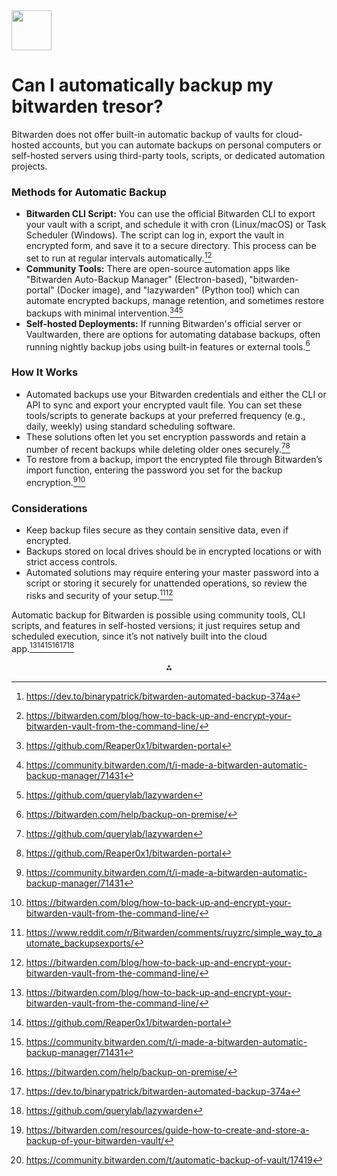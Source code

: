 <img src="https://r2cdn.perplexity.ai/pplx-full-logo-primary-dark%402x.png" style="height:64px;margin-right:32px"/>

# Can I automatically backup my bitwarden tresor?

Bitwarden does not offer built-in automatic backup of vaults for cloud-hosted accounts, but you can automate backups on personal computers or self-hosted servers using third-party tools, scripts, or dedicated automation projects.

### Methods for Automatic Backup

- **Bitwarden CLI Script:** You can use the official Bitwarden CLI to export your vault with a script, and schedule it with cron (Linux/macOS) or Task Scheduler (Windows). The script can log in, export the vault in encrypted form, and save it to a secure directory. This process can be set to run at regular intervals automatically.[^5][^6]
- **Community Tools:** There are open-source automation apps like "Bitwarden Auto-Backup Manager" (Electron-based), "bitwarden-portal" (Docker image), and "lazywarden" (Python tool) which can automate encrypted backups, manage retention, and sometimes restore backups with minimal intervention.[^1][^2][^9]
- **Self-hosted Deployments:** If running Bitwarden's official server or Vaultwarden, there are options for automating database backups, often running nightly backup jobs using built-in features or external tools.[^3]


### How It Works

- Automated backups use your Bitwarden credentials and either the CLI or API to sync and export your encrypted vault file. You can set these tools/scripts to generate backups at your preferred frequency (e.g., daily, weekly) using standard scheduling software.
- These solutions often let you set encryption passwords and retain a number of recent backups while deleting older ones securely.[^9][^1]
- To restore from a backup, import the encrypted file through Bitwarden’s import function, entering the password you set for the backup encryption.[^2][^6]


### Considerations

- Keep backup files secure as they contain sensitive data, even if encrypted.
- Backups stored on local drives should be in encrypted locations or with strict access controls.
- Automated solutions may require entering your master password into a script or storing it securely for unattended operations, so review the risks and security of your setup.[^4][^6]

Automatic backup for Bitwarden is possible using community tools, CLI scripts, and features in self-hosted versions; it just requires setup and scheduled execution, since it’s not natively built into the cloud app.[^6][^1][^2][^3][^5][^9]
<span style="display:none">[^7][^8]</span>

<div align="center">⁂</div>

[^1]: https://github.com/Reaper0x1/bitwarden-portal

[^2]: https://community.bitwarden.com/t/i-made-a-bitwarden-automatic-backup-manager/71431

[^3]: https://bitwarden.com/help/backup-on-premise/

[^4]: https://www.reddit.com/r/Bitwarden/comments/ruyzrc/simple_way_to_automate_backupsexports/

[^5]: https://dev.to/binarypatrick/bitwarden-automated-backup-374a

[^6]: https://bitwarden.com/blog/how-to-back-up-and-encrypt-your-bitwarden-vault-from-the-command-line/

[^7]: https://bitwarden.com/resources/guide-how-to-create-and-store-a-backup-of-your-bitwarden-vault/

[^8]: https://community.bitwarden.com/t/automatic-backup-of-vault/17419

[^9]: https://github.com/querylab/lazywarden

